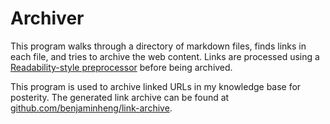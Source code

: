 # Archiver

This program walks through a directory of markdown files, finds links in each
file, and tries to archive the web content. Links are processed using a
[Readability-style preprocessor](https://ejucovy.github.io/readability/) before
being archived.

This program is used to archive linked URLs in my knowledge base for posterity.
The generated link archive can be found at
[github.com/benjaminheng/link-archive](https://github.com/benjaminheng/link-archive).
